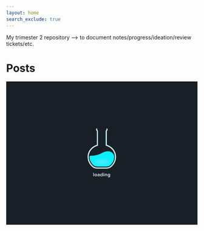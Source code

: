 ```yaml
---
layout: home
search_exclude: true
---
```

My trimester 2 repository --> to document notes/progress/ideation/review tickets/etc. 



# Posts

<html lang="en">
<head>
  <meta charset="UTF-8">
  <meta name="viewport" content="width=device-width, initial-scale=1.0">
  <style>
    body {
      margin: 0;
      overflow: hidden;
    }

    #loading-overlay {
      position: fixed;
      top: 0;
      left: 0;
      width: 100%;
      height: 100%;
      background: #191f26;
      color: #fff;
      display: flex;
      justify-content: center;
      align-items: center;
      z-index: 9999;
      animation: fadeInAndOut 8s forwards;
    }

    #loading-gif {
      max-width: 100%;
      max-height: 100%;
    }

    #new-screen {
      display: none;
      position: fixed;
      top: 0;
      left: 0;
      width: 100%;
      height: 100%;
      background: #ffdb98;
      z-index: 9999;
      animation: fadeInAndOutNewScreen 5s forwards;
    }

    #panda-gif {
      position: fixed;
      bottom: 0;
      left: 50%;
      transform: translateX(-50%);
      max-width: 100%;
      max-height: 50vh;
    }

    @keyframes fadeInAndOut {
      0% {
        opacity: 1;
      }
      25% {
        opacity: 1;
      }
      100% {
        opacity: 0;
        display: none;
      }
    }

    @keyframes fadeInAndOutNewScreen {
      0% {
        opacity: 0;
      }
      100% {
        opacity: 1;
      }
    }

    @keyframes fadeOutNewScreen {
      0% {
        opacity: 1;
      }
      100% {
        opacity: 0;
        display: none;
      }
    }
  </style>
</head>
<body>
  <div id="loading-overlay">
    <img id="loading-gif" src="load.gif" alt="Loading GIF">
  </div>

  <div id="new-screen">
    <img id="panda-gif" src="creepy.gif" alt="Panda GIF">
  </div>

  <!-- Your actual webpage content goes here -->

  <script>
    // Simulate a delay (e.g., loading resources) before hiding the loading overlay
    setTimeout(function() {
      var loadingOverlay = document.getElementById('loading-overlay');
      loadingOverlay.style.display = 'none';

      var newScreen = document.getElementById('new-screen');
      newScreen.style.display = 'block';

      // After 2 seconds, fade out the new screen
      setTimeout(function() {
        newScreen.style.animation = 'fadeOutNewScreen 3s forwards';
      }, 3000);

    }, 8000); // Simulating an 8-second loading time

    // You can add more JavaScript code here if needed
  </script>
</body>
</html>
